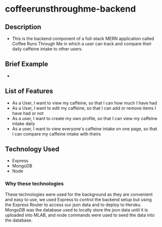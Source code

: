 # coffeerunsthroughme-backend

## Description

* This is the backend component of a full-stack MERN application called Coffee Runs Through Me in which a user can track and compare their daily caffeine intake to other users.

## Brief Example

-

## List of Features

* As a User, I want to view my caffeine, so that I can how much I have had
* As a User, I want to edit my caffeine, so that I can add or remove items I have had or not
* As a user, I want to create my own profile, so that I can view my caffeine intake daily
* As a user, I want to view everyone's caffeine intake on one page, so that I can compare my caffeine intake with theirs

## Technology Used

* Express
* MongoDB
* Node

### Why these technologies

These technologies were used for the background as they are convenient and easy to use, we used Express to control the backend setup but using the Express Router to access our json data and to deploy to Heroku. MongoDB was the database used to locally store the json data until it is uploaded into MLAB, and node commands were used to seed the data into the database.
